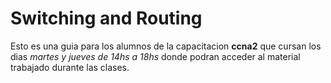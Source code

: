 # Switching and Routing

Esto es una guia para los alumnos de la capacitacion __ccna2__ que cursan los dias _martes y jueves de 14hs a 18hs_ donde podran acceder al material trabajado durante las clases.


